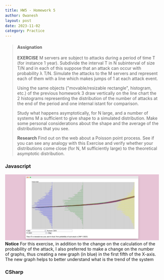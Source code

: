 ```yaml
---
title: HW5 - Homework 5
author: Owanesh
layout: post
date: 2023-11-02
category: Practice
---
```

>#### Assignation
>
>**EXERCISE**
>M servers are subject to attacks during a period of time T (for instance 1 year).
Subdivide the interval T in N subinterval of size T/N and in each of this suppose that an attack can occur with probability λ T/N.
>Simulate the attacks to the M servers and represent each of them with a line which makes jumps of 1 at each attack event.
>
>Using the same objects ("movable/resizable rectangle", histogram, etc.) of the previous homework 3 draw vertically on the line chart the 2 histograms representing the distribution of the number of attacks at the end of the period and one internal istant for comparison.
>
>Study what happens asymptotically, for N large, and a number of systems M a sufficient to give shape to
a simulated distribution. Make some personal considerations about the shape and the average of the distributions that you see.
>
>**Research**
>Find out on the web about a Poisson point process. See if you can see any analogy with this Exercise and verify whether your distributions come close (for N, M sufficiently large) to the theoretical asymptotic distribution.
 

### Javascript
![Demo_in_javascript](../assets/labs/hw5/hw5__demo_js.png)
**Notice** For this exercise, in addition to the change on the calculation of the probability of the attack, I also preferred to make a change on the number of graphs, thus creating a new graph (in blue) in the first fifth of the X-axis. The new graph helps to better understand what is the trend of the system
### CSharp